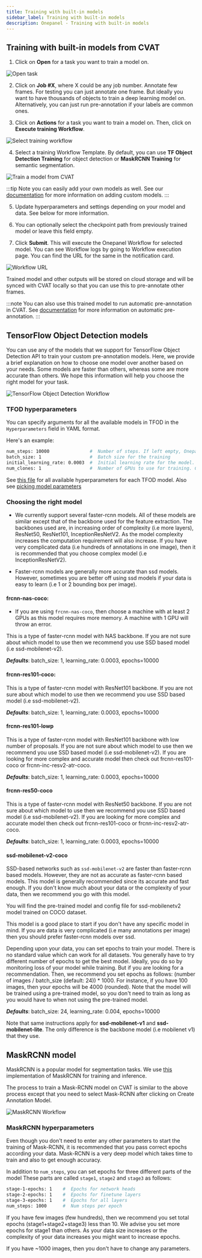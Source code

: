 ```yaml
---
title: Training with built-in models
sidebar_label: Training with built-in models
description: Onepanel - Training with built-in models
---
```


## Training with built-in models from CVAT

1. Click on **Open** for a task you want to train a model on.
  
  ![Open task](/img/cvat_open.png)

2. Click on **Job #X**, where X could be any job number. Annotate few frames. For testing you can just annotate one frame. But ideally you want to have thousands of objects to train a deep learning model on. Alternatively, you can just run pre-annotation if your labels are common ones.

3. Click on **Actions** for a task you want to train a model on. Then, click on **Execute training Workflow**.

  ![Select training workflow](/img/cvat_select_workflow_execution.png)

4. Select a training Workflow Template. By default, you can use **TF Object Detection Training** for object detection or **MaskRCNN Training** for semantic segmentation.

  ![Train a model from CVAT](/img/tf-object-detection.png)

  :::tip
  Note you can easily add your own models as well. See our [documentation](/docs/reference/cvat/custom-models) for more information on adding custom models. 
  :::

5. Update hyperparameters and settings depending on your model and data. See below for more information.

6. You can optionally select the checkpoint path from previously trained model or leave this field empty.

7. Click **Submit**. This will execute the Onepanel Workflow for selected model. You can see Workflow logs by going to Workflow execution page. You can find the URL for the same in the notification card.
  
  ![Workflow URL](/img/execution_url.png)

  Trained model and other outputs will be stored on cloud storage and will be synced with CVAT locally so that you can use this to pre-annotate other frames. 

  :::note
  You can also use this trained model to run automatic pre-annotation in CVAT. See [documentation](/docs/reference/cvat/automatic-annotation) for more information on automatic pre-annotation.
  :::

## TensorFlow Object Detection models

You can use any of the models that we support for TensorFlow Object Detection API to train your custom pre-annotation models. Here, we provide a brief explanation on how to choose one model over another based on your needs. Some models are faster than others, whereas some are more accurate than others.  We hope this information will help you choose the right model for your task. 

![TensorFlow Object Detection Workflow](/img/tf-object-detection.png)

### TFOD hyperparameters

You can specify arguments for all the available models in TFOD in the `Hyperparameters` field in YAML format.

Here's an example:

```bash
num_steps: 10000               #  Number of steps. If left empty, Onepanel will pick the recommended defaults for that model.
batch_size: 1                  #  Batch size for the training
initial_learning_rate: 0.0003  #  Initial learning rate for the model. We recommend you do not change this.
num_clones: 1                  #  Number of GPUs to use for training. Change to number of GPUs for your machine.
``` 

See [this file](https://github.com/onepanelio/templates/blob/release-v0.18.0/workflows/tf-object-detection-training/defaults.json) for all available hyperparameters for each TFOD model. Also see [picking model parameters](https://github.com/tensorflow/models/blob/master/research/object_detection/g3doc/configuring_jobs.md#picking-model-parameters)


### Choosing the right model

- We currently support several faster-rcnn models. All of these models are similar except that of the backbone used for the feature extraction. The backbones used are, in increasing order of complexity (i.e more layers), ResNet50, ResNet101, InceptionResNetV2. As the model complexity increases the computation requirement will also increase. If you have very complicated data (i.e hundreds of annotations in one image), then it is recommended that you choose complex model (i.e InceptionResNetV2).

- Faster-rcnn models are generally more accurate than ssd models. However, sometimes you are better off using ssd models if your data is easy to learn (i.e 1 or 2 bounding box per image).

#### frcnn-nas-coco:

- If you are using `frcnn-nas-coco`, then choose a machine with at least 2 GPUs as this model requires more memory. A machine with 1 GPU will throw an error.

This is a type of faster-rcnn model with NAS backbone. If you are not sure about which model to use then we recommend you use SSD based model (i.e ssd-mobilenet-v2).

***Defaults***: batch_size: 1, learning_rate: 0.0003, epochs=10000

#### frcnn-res101-coco: 

This is a type of faster-rcnn model with ResNet101 backbone. If you are not sure about which model to use then we recommend you use SSD based model (i.e ssd-mobilenet-v2). 

***Defaults***: batch_size: 1, learning_rate: 0.0003, epochs=10000

#### frcnn-res101-lowp

This is a type of faster-rcnn model with ResNet101 backbone with low number of proposals. If you are not sure about which model to use then we recommend you use SSD based model (i.e ssd-mobilenet-v2). If you are looking for more complex and accurate model then check out frcnn-res101-coco or frcnn-inc-resv2-atr-coco.

***Defaults***: batch_size: 1, learning_rate: 0.0003, epochs=10000

#### frcnn-res50-coco

This is a type of faster-rcnn model with ResNet50 backbone. If you are not sure about which model to use then we recommend you use SSD based model (i.e ssd-mobilenet-v2). If you are looking for more complex and accurate model then check out frcnn-res101-coco or frcnn-inc-resv2-atr-coco.

***Defaults***: batch_size: 1, learning_rate: 0.0003, epochs=10000

#### ssd-mobilenet-v2-coco

SSD-based networks such as `ssd-mobilenet-v2` are faster than faster-rcnn based models. However, they are not as accurate as faster-rcnn based models. This model is generally recommended since its accurate and fast enough. If you don't know much about your data or the complexity of your data, then we recommend you go with this model.

You will find the pre-trained model and config file for ssd-mobilenetv2 model trained on COCO dataset.

This model is a good place to start if you don't have any specific model in mind. If you are data is very complicated (i.e many annotations per image) then you should prefer faster-rcnn models over ssd.

Depending upon your data, you can set epochs to train your model. There is no standard value which can work for all datasets. You generally have to try different number of epochs to get the best model. Ideally, you do so by monitoring loss of your model while training. But if you are looking for a recommendation. Then, we recommend you set epochs as follows: (number of images / batch_size (default: 24)) * 1000. For instance, if you have 100 images, then your epochs will be 4000 (rounded). Note that the model will be trained using a pre-trained model, so you don't need to train as long as you would have to when not using the pre-trained model.

***Defaults***: batch_size: 24, learning_rate: 0.004, epochs=10000

Note that same instructions apply for **ssd-mobilenet-v1** and **ssd-mobilenet-lite**. The only difference is the backbone model (i.e mobilenet v1) that they use.

## MaskRCNN model

MaskRCNN is a popular model for segmentation tasks. We use [this](https://github.com/matterport/Mask_RCNN) implementation of MaskRCNN for training and inference.

The process to train a Mask-RCNN model on CVAT is similar to the above process except that you need to select Mask-RCNN after clicking on Create Annotation Model.

![MaskRCNN Workflow](/img/maskrcnn-training.png)

### MaskRCNN hyperparameters 

Even though you don't need to enter any other parameters to start the training of Mask-RCNN, it is recommended that you pass correct epochs according your data. Mask-RCNN is a very deep model which takes time to train and also to get enough accuracy.

In addition to `num_steps`, you can set epochs for three different parts of the model These parts are called `stage1`, `stage2` and `stage3` as follows:

```bash
stage-1-epochs: 1    #  Epochs for network heads
stage-2-epochs: 1    #  Epochs for finetune layers
stage-3-epochs: 1    #  Epochs for all layers
num_steps: 1000      #  Num steps per epoch
```

If you have few images (few hundreds), then we recommend you set total epochs (stage1+stage2+stage3) less than 10. We advise you set more epochs for stage1 than others. As your data size increases or the complexity of your data increases you might want to increase epochs. 

If you have ~1000 images, then you don't have to change any parameters.
